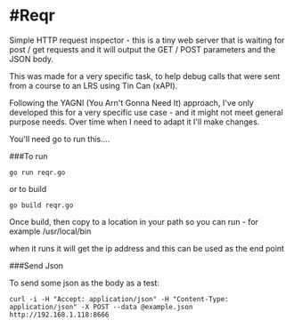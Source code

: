 #Reqr
====

Simple HTTP request inspector - this is a tiny web server that is waiting for post / get requests and it will output the GET / POST parameters and the JSON body.

This was made for a very specific task, to help debug calls that were sent from a course to an LRS using Tin Can (xAPI).

Following the YAGNI (You Arn't Gonna Need It) approach, I've only developed this for a very specific use case - and it might not meet general purpose needs.  Over time when I need to adapt it I'll make changes.

You'll need go to run this.... 

###To run

    go run reqr.go
    
or to build

    go build reqr.go
    
Once build, then copy to a location in your path so you can run - for example /usr/local/bin    
    
when it runs it will get the ip address and this can be used as the end point


###Send Json

To send some json as the body as a test:

    curl -i -H "Accept: application/json" -H "Content-Type: application/json" -X POST --data @example.json http://192.168.1.118:8666
